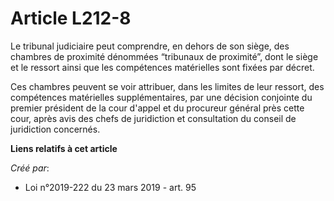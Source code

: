# Article L212-8

Le tribunal judiciaire peut comprendre, en dehors de son siège, des chambres de proximité dénommées “tribunaux de proximité”,
dont le siège et le ressort ainsi que les compétences matérielles sont fixées par décret.

Ces chambres peuvent se voir attribuer, dans les limites de leur ressort, des compétences matérielles supplémentaires, par
une décision conjointe du premier président de la cour d'appel et du procureur général près cette cour, après avis des chefs
de juridiction et consultation du conseil de juridiction concernés.

**Liens relatifs à cet article**

_Créé par_:

  - Loi n°2019-222 du 23 mars 2019 - art. 95
